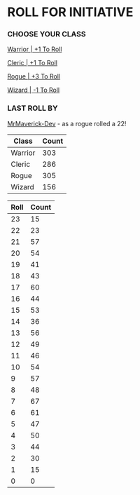 # ROLL FOR INITIATIVE
### CHOOSE YOUR CLASS

[Warrior | +1 To Roll](https://github.com/benjaminsampica/benjaminsampica/issues/new?title=roll%7Cwarrior&body=Just+click+%27Submit+new+issue%27.)

[Cleric | +1 To Roll](https://github.com/benjaminsampica/benjaminsampica/issues/new?title=roll%7Ccleric&body=Just+click+%27Submit+new+issue%27.)

[Rogue | +3 To Roll](https://github.com/benjaminsampica/benjaminsampica/issues/new?title=roll%7Crogue&body=Just+click+%27Submit+new+issue%27.)

[Wizard | -1 To Roll](https://github.com/benjaminsampica/benjaminsampica/issues/new?title=roll%7Cwizard&body=Just+click+%27Submit+new+issue%27.)
### LAST ROLL BY
[MrMaverick-Dev](https://www.github.com/MrMaverick-Dev) - as a rogue rolled a 22!

|Class|Count|
|-|-|
|Warrior|303|
|Cleric|286|
|Rogue|305|
|Wizard|156|

|Roll|Count|
|-|-|
|23|15
|22|23
|21|57
|20|54
|19|41
|18|43
|17|60
|16|44
|15|53
|14|36
|13|56
|12|49
|11|46
|10|54
|9|57
|8|48
|7|67
|6|61
|5|47
|4|50
|3|44
|2|30
|1|15
|0|0
